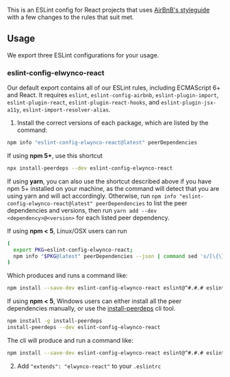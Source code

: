 This is an ESLint config for React projects that uses [AirBnB's styleguide](https://github.com/airbnb/javascript) with a few changes to the rules that suit met.

## Usage

We export three ESLint configurations for your usage.

### eslint-config-elwynco-react

Our default export contains all of our ESLint rules, including ECMAScript 6+ and React. It requires `eslint`, `eslint-config-airbnb`, `eslint-plugin-import`, `eslint-plugin-react`, `eslint-plugin-react-hooks`, and `eslint-plugin-jsx-a11y`, `eslint-import-resolver-alias`.

1. Install the correct versions of each package, which are listed by the command:

  ```sh
  npm info "eslint-config-elwynco-react@latest" peerDependencies
  ```

  If using **npm 5+**, use this shortcut

  ```sh
  npx install-peerdeps --dev eslint-config-elwynco-react
  ```

  If using **yarn**, you can also use the shortcut described above if you have npm 5+ installed on your machine, as the command will detect that you are using yarn and will act accordingly.
  Otherwise, run `npm info "eslint-config-elwynco-react@latest" peerDependencies` to list the peer dependencies and versions, then run `yarn add --dev <dependency>@<version>` for each listed peer dependency.

  If using **npm < 5**, Linux/OSX users can run

  ```sh
  (
    export PKG=eslint-config-elwynco-react;
    npm info "$PKG@latest" peerDependencies --json | command sed 's/[\{\},]//g ; s/: /@/g' | xargs npm install --save-dev "$PKG@latest"
  )
  ```

  Which produces and runs a command like:

  ```sh
  npm install --save-dev eslint-config-elwynco-react eslint@^#.#.# eslint-plugin-jsx-a11y@^#.#.# eslint-plugin-import@^#.#.# eslint-plugin-react@^#.#.# eslint-plugin-react-hooks@^#.#.#
  ```

  If using **npm < 5**, Windows users can either install all the peer dependencies manually, or use the [install-peerdeps](https://github.com/nathanhleung/install-peerdeps) cli tool.

  ```sh
  npm install -g install-peerdeps
  install-peerdeps --dev eslint-config-elwynco-react
  ```
  The cli will produce and run a command like:

  ```sh
  npm install --save-dev eslint-config-elwynco-react eslint@^#.#.# eslint-plugin-jsx-a11y@^#.#.# eslint-plugin-import@^#.#.# eslint-plugin-react@^#.#.# eslint-plugin-react-hooks@^#.#.#
  ```

2. Add `"extends": "elwynco-react"` to your `.eslintrc`